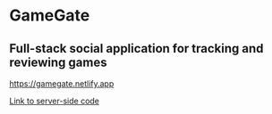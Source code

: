 # GameGate

## Full-stack social application for tracking and reviewing games

https://gamegate.netlify.app

[Link to server-side code](https://github.com/RobertBangiyev/GameGate-Server)
